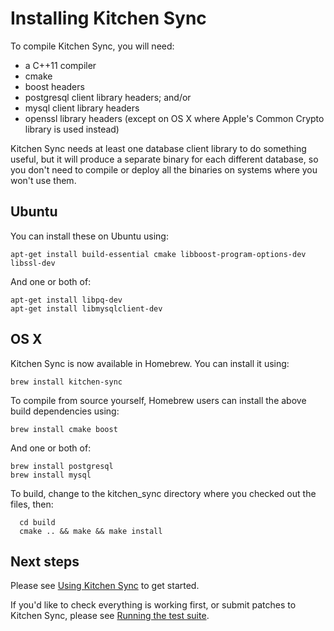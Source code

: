 Installing Kitchen Sync
=======================

To compile Kitchen Sync, you will need:
* a C++11 compiler
* cmake
* boost headers
* postgresql client library headers; and/or
* mysql client library headers
* openssl library headers (except on OS X where Apple's Common Crypto library is used instead)

Kitchen Sync needs at least one database client library to do something useful, but it will produce a separate binary for each different database, so you don't need to compile or deploy all the binaries on systems where you won't use them.

Ubuntu
------

You can install these on Ubuntu using:
```
apt-get install build-essential cmake libboost-program-options-dev libssl-dev
```

And one or both of:
```
apt-get install libpq-dev
apt-get install libmysqlclient-dev
```

OS X
----

Kitchen Sync is now available in Homebrew.  You can install it using:
```
brew install kitchen-sync
```

To compile from source yourself, Homebrew users can install the above build dependencies using:
```
brew install cmake boost
```

And one or both of:
```
brew install postgresql
brew install mysql
```

To build, change to the kitchen_sync directory where you checked out the files, then:
```
  cd build
  cmake .. && make && make install
```

Next steps
----------

Please see [Using Kitchen Sync](USAGE.md) to get started.

If you'd like to check everything is working first, or submit patches to Kitchen Sync, please see [Running the test suite](TESTS.md).
